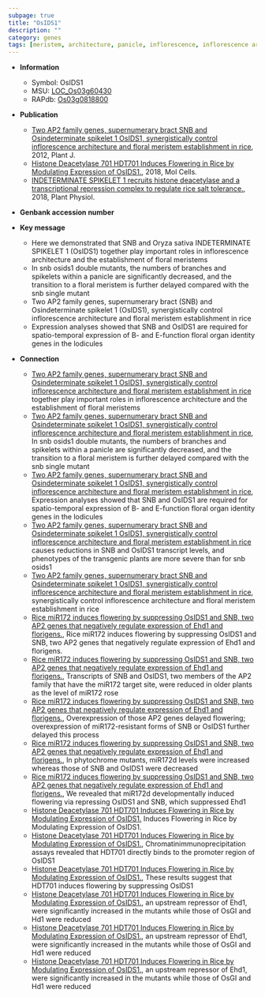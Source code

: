 ```yaml
---
subpage: true
title: "OsIDS1"
description: ""
category: genes
tags: [meristem, architecture, panicle, inflorescence, inflorescence architecture, floral, spikelet, floral meristem]
---
```


* **Information**  
    + Symbol: OsIDS1  
    + MSU: [LOC_Os03g60430](http://rice.plantbiology.msu.edu/cgi-bin/ORF_infopage.cgi?orf=LOC_Os03g60430)  
    + RAPdb: [Os03g0818800](http://rapdb.dna.affrc.go.jp/viewer/gbrowse_details/irgsp1?name=Os03g0818800)  

* **Publication**  
    + [Two AP2 family genes, supernumerary bract SNB and Osindeterminate spikelet 1 OsIDS1, synergistically control inflorescence architecture and floral meristem establishment in rice](http://www.ncbi.nlm.nih.gov/pubmed?term=Two+AP2+family+genes,+supernumerary+bract+SNB+and+Osindeterminate+spikelet+1+OsIDS1,+synergistically+control+inflorescence+architecture+and+floral+meristem+establishment+in+rice%5BTitle%5D), 2012, Plant J.
    + [Histone Deacetylase 701 HDT701 Induces Flowering in Rice by Modulating Expression of OsIDS1.](http://www.ncbi.nlm.nih.gov/pubmed?term=Histone+Deacetylase+701+HDT701+Induces+Flowering+in+Rice+by+Modulating+Expression+of+OsIDS1.%5BTitle%5D), 2018, Mol Cells.
    + [INDETERMINATE SPIKELET 1 recruits histone deacetylase and a transcriptional repression complex to regulate rice salt tolerance.](http://www.ncbi.nlm.nih.gov/pubmed?term=INDETERMINATE+SPIKELET+1+recruits+histone+deacetylase+and+a+transcriptional+repression+complex+to+regulate+rice+salt+tolerance.%5BTitle%5D), 2018, Plant Physiol.

* **Genbank accession number**  

* **Key message**  
    + Here we demonstrated that SNB and Oryza sativa INDETERMINATE SPIKELET 1 (OsIDS1) together play important roles in inflorescence architecture and the establishment of floral meristems
    + In snb osids1 double mutants, the numbers of branches and spikelets within a panicle are significantly decreased, and the transition to a floral meristem is further delayed compared with the snb single mutant
    + Two AP2 family genes, supernumerary bract (SNB) and Osindeterminate spikelet 1 (OsIDS1), synergistically control inflorescence architecture and floral meristem establishment in rice
    + Expression analyses showed that SNB and OsIDS1 are required for spatio-temporal expression of B- and E-function floral organ identity genes in the lodicules

* **Connection**  
    + [Two AP2 family genes, supernumerary bract SNB and Osindeterminate spikelet 1 OsIDS1, synergistically control inflorescence architecture and floral meristem establishment in rice](OsIDS1) together play important roles in inflorescence architecture and the establishment of floral meristems
    + [Two AP2 family genes, supernumerary bract SNB and Osindeterminate spikelet 1 OsIDS1, synergistically control inflorescence architecture and floral meristem establishment in rice](http://www.ncbi.nlm.nih.gov/pubmed?term=Two+AP2+family+genes,+supernumerary+bract+SNB+and+Osindeterminate+spikelet+1+OsIDS1,+synergistically+control+inflorescence+architecture+and+floral+meristem+establishment+in+rice%5BTitle%5D), In snb osids1 double mutants, the numbers of branches and spikelets within a panicle are significantly decreased, and the transition to a floral meristem is further delayed compared with the snb single mutant
    + [Two AP2 family genes, supernumerary bract SNB and Osindeterminate spikelet 1 OsIDS1, synergistically control inflorescence architecture and floral meristem establishment in rice](http://www.ncbi.nlm.nih.gov/pubmed?term=Two+AP2+family+genes,+supernumerary+bract+SNB+and+Osindeterminate+spikelet+1+OsIDS1,+synergistically+control+inflorescence+architecture+and+floral+meristem+establishment+in+rice%5BTitle%5D), Expression analyses showed that SNB and OsIDS1 are required for spatio-temporal expression of B- and E-function floral organ identity genes in the lodicules
    + [Two AP2 family genes, supernumerary bract SNB and Osindeterminate spikelet 1 OsIDS1, synergistically control inflorescence architecture and floral meristem establishment in rice](miR172) causes reductions in SNB and OsIDS1 transcript levels, and phenotypes of the transgenic plants are more severe than for snb osids1
    + [Two AP2 family genes, supernumerary bract SNB and Osindeterminate spikelet 1 OsIDS1, synergistically control inflorescence architecture and floral meristem establishment in rice](OsIDS1), synergistically control inflorescence architecture and floral meristem establishment in rice
    + [Rice miR172 induces flowering by suppressing OsIDS1 and SNB, two AP2 genes that negatively regulate expression of Ehd1 and florigens.](http://www.ncbi.nlm.nih.gov/pubmed?term=Rice+miR172+induces+flowering+by+suppressing+OsIDS1+and+SNB,+two+AP2+genes+that+negatively+regulate+expression+of+Ehd1+and+florigens.%5BTitle%5D), Rice miR172 induces flowering by suppressing OsIDS1 and SNB, two AP2 genes that negatively regulate expression of Ehd1 and florigens.
    + [Rice miR172 induces flowering by suppressing OsIDS1 and SNB, two AP2 genes that negatively regulate expression of Ehd1 and florigens.](http://www.ncbi.nlm.nih.gov/pubmed?term=Rice+miR172+induces+flowering+by+suppressing+OsIDS1+and+SNB,+two+AP2+genes+that+negatively+regulate+expression+of+Ehd1+and+florigens.%5BTitle%5D), Transcripts of SNB and OsIDS1, two members of the AP2 family that have the miR172 target site, were reduced in older plants as the level of miR172 rose
    + [Rice miR172 induces flowering by suppressing OsIDS1 and SNB, two AP2 genes that negatively regulate expression of Ehd1 and florigens.](http://www.ncbi.nlm.nih.gov/pubmed?term=Rice+miR172+induces+flowering+by+suppressing+OsIDS1+and+SNB,+two+AP2+genes+that+negatively+regulate+expression+of+Ehd1+and+florigens.%5BTitle%5D), Overexpression of those AP2 genes delayed flowering; overexpression of miR172-resistant forms of SNB or OsIDS1 further delayed this process
    + [Rice miR172 induces flowering by suppressing OsIDS1 and SNB, two AP2 genes that negatively regulate expression of Ehd1 and florigens.](http://www.ncbi.nlm.nih.gov/pubmed?term=Rice+miR172+induces+flowering+by+suppressing+OsIDS1+and+SNB,+two+AP2+genes+that+negatively+regulate+expression+of+Ehd1+and+florigens.%5BTitle%5D), In phytochrome mutants, miR172d levels were increased whereas those of SNB and OsIDS1 were decreased
    + [Rice miR172 induces flowering by suppressing OsIDS1 and SNB, two AP2 genes that negatively regulate expression of Ehd1 and florigens.](http://www.ncbi.nlm.nih.gov/pubmed?term=Rice+miR172+induces+flowering+by+suppressing+OsIDS1+and+SNB,+two+AP2+genes+that+negatively+regulate+expression+of+Ehd1+and+florigens.%5BTitle%5D), We revealed that miR172d developmentally induced flowering via repressing OsIDS1 and SNB, which suppressed Ehd1
    + [Histone Deacetylase 701 HDT701 Induces Flowering in Rice by Modulating Expression of OsIDS1.](HDT701) Induces Flowering in Rice by Modulating Expression of OsIDS1.
    + [Histone Deacetylase 701 HDT701 Induces Flowering in Rice by Modulating Expression of OsIDS1.](http://www.ncbi.nlm.nih.gov/pubmed?term=Histone+Deacetylase+701+HDT701+Induces+Flowering+in+Rice+by+Modulating+Expression+of+OsIDS1.%5BTitle%5D),  Chromatinimmunoprecipitation assays revealed that HDT701 directly binds to the promoter region of OsIDS1
    + [Histone Deacetylase 701 HDT701 Induces Flowering in Rice by Modulating Expression of OsIDS1.](http://www.ncbi.nlm.nih.gov/pubmed?term=Histone+Deacetylase+701+HDT701+Induces+Flowering+in+Rice+by+Modulating+Expression+of+OsIDS1.%5BTitle%5D),  These results suggest that HDT701 induces flowering by suppressing OsIDS1
    + [Histone Deacetylase 701 HDT701 Induces Flowering in Rice by Modulating Expression of OsIDS1.](OsIDS1), an upstream repressor of Ehd1, were significantly increased in the mutants while those of OsGI and Hd1 were reduced
    + [Histone Deacetylase 701 HDT701 Induces Flowering in Rice by Modulating Expression of OsIDS1.](OsIDS1), an upstream repressor of Ehd1, were significantly increased in the mutants while those of OsGI and Hd1 were reduced
    + [Histone Deacetylase 701 HDT701 Induces Flowering in Rice by Modulating Expression of OsIDS1.](OsIDS1), an upstream repressor of Ehd1, were significantly increased in the mutants while those of OsGI and Hd1 were reduced



